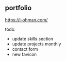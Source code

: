 ## portfolio

https://l-ohman.com/

todo:
- update skills section
- update projects monthly
- contact form
- new favicon

<!--
To deploy to Github Pages:
npm run build-and-deploy

Sometimes there will be issues with the domain, they can be resolved here:
https://github.com/l-ohman/portfolio/settings/pages
-->

<!-- todo:
- update favicon
 -->
